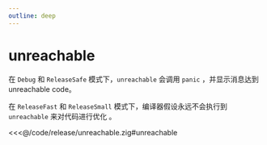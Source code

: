 ```yaml
---
outline: deep
---
```


# unreachable

在 `Debug` 和 `ReleaseSafe` 模式下，`unreachable` 会调用 `panic` ，并显示消息达到 unreachable code。

在 `ReleaseFast` 和 `ReleaseSmall` 模式下，编译器假设永远不会执行到 `unreachable` 来对代码进行优化 。

<<<@/code/release/unreachable.zig#unreachable
